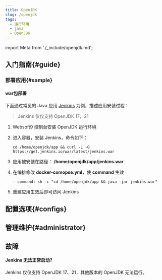 ```yaml
---
title: OpenJDK
slug: /openjdk
tags:
  - 运行环境
  - java
  - OpenJDK
---
```


import Meta from './_include/openjdk.md';

<Meta name="meta" />

## 入门指南{#guide}

### 部署应用{#sample}

#### war包部署

下面通过常见的 Java 应用 [Jenkins](https://www.jenkins.io) 为例，描述应用安装过程：

> Jenkins 仅仅支持 OpenJDK 17，21

1. Websoft9 控制台安装 OpenJDK 运行环境

2. 进入容器，安装 Jenkins，命令如下：
   ```
   cd /home/openjdk/app && curl -L -O https://get.jenkins.io/war/latest/jenkins.war
   ```

3. 应用被安装在路径： **/home/openjdk/app/jenkins.war**

4. 在编排修改 **docker-comopse.yml**，使 **command** 生效
   ```
   - command: sh -c "cd /home/openjdk/app && java -jar jenkins.war"
   ```

5. 重建应用生效后即可访问 Jenkins


## 配置选项{#configs}

## 管理维护{#administrator}

## 故障

#### Jenkins 无法正常启动?

Jenkins 仅仅支持 OpenJDK 17、21，其他版本的 OpenJDK 无法运行。 